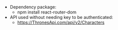- Dependency package:
  + npm install react-router-dom
- API used without needing key to be authenticated:
  + https://ThronesApi.com/api/v2/Characters 

